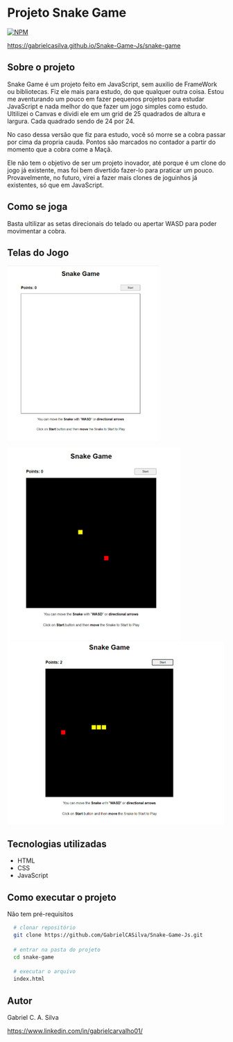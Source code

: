 # Projeto Snake Game
[![NPM](https://img.shields.io/npm/l/react)](https://github.com/GabrielCASilva/Snake-Game-Js/blob/main/LICENSE)

https://gabrielcasilva.github.io/Snake-Game-Js/snake-game

## Sobre o projeto

Snake Game é um projeto feito em JavaScript, sem auxilio de FrameWork ou bibliotecas. Fiz ele mais para estudo, do que qualquer outra coisa. Estou me aventurando um pouco em fazer pequenos projetos para estudar JavaScript e nada melhor do que fazer um jogo simples como estudo. Ultilizei o Canvas e dividi ele em um grid de 25 quadrados de altura e largura. Cada quadrado sendo de 24 por 24.

No caso dessa versão que fiz para estudo, você só morre se a cobra passar por cima da propria cauda. Pontos são marcados no contador a partir do momento que a cobra come a Maçã.

Ele não tem o objetivo de ser um projeto inovador, até porque é um clone do jogo já existente, mas foi bem divertido fazer-lo para praticar um pouco. Provavelmente, no futuro, virei a fazer mais clones de joguinhos já existentes, só que em JavaScript.

## Como se joga

Basta ultilizar as setas direcionais do telado ou apertar WASD para poder movimentar a cobra.

## Telas do Jogo

<img src="https://github.com/GabrielCASilva/assets/blob/main/img-projeto-snake-game/Snake-game-2.png" width="350"/> 
<br>

<img src="https://github.com/GabrielCASilva/assets/blob/main/img-projeto-snake-game/Snake-game-3.png" width="400"/> <img src="https://github.com/GabrielCASilva/assets/blob/main/img-projeto-snake-game/Snake-game-1.png" width="500"/>

## Tecnologias utilizadas
-  HTML
-  CSS
-  JavaScript

## Como executar o projeto
Não tem pré-requisitos

```bash
  # clonar repositório
  git clone https://github.com/GabrielCASilva/Snake-Game-Js.git

  # entrar na pasta do projeto
  cd snake-game

  # executar o arquivo
  index.html
```

## Autor

Gabriel C. A. Silva

https://www.linkedin.com/in/gabrielcarvalho01/
